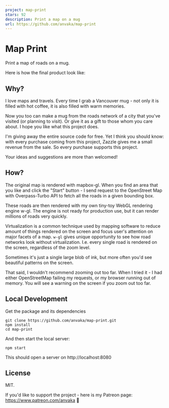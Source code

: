 ```yaml
---
project: map-print
stars: 92
description: Print a map on a mug
url: https://github.com/anvaka/map-print
---
```


Map Print
=========

Print a map of roads on a mug.

Here is how the final product look like:

Why?
----

I love maps and travels. Every time I grab a Vancouver mug - not only it is filled with hot coffee, it is also filled with warm memories.

Now you too can make a mug from the roads network of a city that you've visited (or planning to visit). Or give it as a gift to those whom you care about. I hope you like what this project does.

I'm giving away the entire source code for free. Yet I think you should know: with every purchase coming from this project, Zazzle gives me a small revenue from the sale. So every purchase supports this project.

Your ideas and suggestions are more than welcomed!

How?
----

The original map is rendered with mapbox-gl. When you find an area that you like and click the "Start" button - I send request to the OpenStreet Map with Overpass-Turbo API to fetch all the roads in a given bounding box.

These roads are then rendered with my own tiny-toy WebGL rendering engine w-gl. The engine is not ready for production use, but it can render millions of roads very quickly.

Virtualization is a common technique used by mapping software to reduce amount of things rendered on the screen and focus user's attention on major facets of a map. `w-gl` gives unique opportunity to see how road networks look without virtualization. I.e. every single road is rendered on the screen, regardless of the zoom level.

Sometimes it's just a single large blob of ink, but more often you'd see beautiful patterns on the screen.

That said, I wouldn't recommend zooming out too far. When I tried it - I had either OpenStreetMap failing my requests, or my browser running out of memory. You will see a warning on the screen if you zoom out too far.

Local Development
-----------------

Get the package and its dependencies

```
git clone https://github.com/anvaka/map-print.git
npm install
cd map-print
```

And then start the local server:

```
npm start
```

This should open a server on http://localhost:8080

License
-------

MIT.

If you'd like to support the project - here is my Patreon page: https://www.patreon.com/anvaka 🧙
